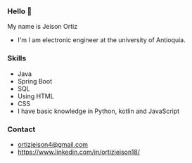 ### Hello 👋

My name is Jeison Ortiz

* I'm I am electronic engineer at the university of Antioquia.

### Skills
* Java
* Spring Boot
* SQL
* Using HTML
* CSS
* I have basic knowledge in Python, kotlin and JavaScript

### Contact
* ortizjeison4@gmail.com
* https://www.linkedin.com/in/ortizjeison18/


<!--
**Jeison-ortiz/Jeison-ortiz** is a ✨ _special_ ✨ repository because its `README.md` (this file) appears on your GitHub profile.

Here are some ideas to get you started:

- 🔭 I’m currently working on ...
- 🌱 I’m currently learning ...
- 👯 I’m looking to collaborate on ...
- 🤔 I’m looking for help with ...
- 💬 Ask me about ...
- 📫 How to reach me: ...
- 😄 Pronouns: ...
- ⚡ Fun fact: ...
-->
